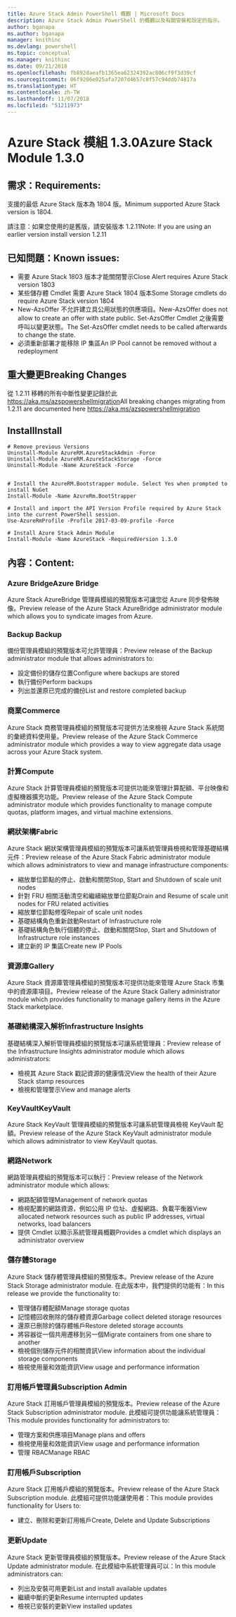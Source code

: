 ```yaml
---
title: Azure Stack Admin PowerShell 概觀 | Microsoft Docs
description: Azure Stack Admin PowerShell 的概觀以及有關安裝和設定的指示。
author: bganapa
ms.author: bganapa
manager: knithinc
ms.devlang: powershell
ms.topic: conceptual
ms.manager: knithinc
ms.date: 09/21/2018
ms.openlocfilehash: fb892daeafb1365ea62324392ac806cf9f3d39cf
ms.sourcegitcommit: 06f9206e025afa7207d4657c8f57c94ddb74817a
ms.translationtype: HT
ms.contentlocale: zh-TW
ms.lasthandoff: 11/07/2018
ms.locfileid: "51211973"
---
```

# <a name="azure-stack-module-130"></a><span data-ttu-id="c93f8-103">Azure Stack 模組 1.3.0</span><span class="sxs-lookup"><span data-stu-id="c93f8-103">Azure Stack Module 1.3.0</span></span>

## <a name="requirements"></a><span data-ttu-id="c93f8-104">需求：</span><span class="sxs-lookup"><span data-stu-id="c93f8-104">Requirements:</span></span>
<span data-ttu-id="c93f8-105">支援的最低 Azure Stack 版本為 1804 版。</span><span class="sxs-lookup"><span data-stu-id="c93f8-105">Minimum supported Azure Stack version is 1804.</span></span>

<span data-ttu-id="c93f8-106">請注意：如果您使用的是舊版，請安裝版本 1.2.11</span><span class="sxs-lookup"><span data-stu-id="c93f8-106">Note: If you are using an earlier version install version 1.2.11</span></span>

## <a name="known-issues"></a><span data-ttu-id="c93f8-107">已知問題：</span><span class="sxs-lookup"><span data-stu-id="c93f8-107">Known issues:</span></span>

- <span data-ttu-id="c93f8-108">需要 Azure Stack 1803 版本才能關閉警示</span><span class="sxs-lookup"><span data-stu-id="c93f8-108">Close Alert requires Azure Stack version 1803</span></span>
- <span data-ttu-id="c93f8-109">某些儲存體 Cmdlet 需要 Azure Stack 1804 版本</span><span class="sxs-lookup"><span data-stu-id="c93f8-109">Some Storage cmdlets do require Azure Stack version 1804</span></span>
- <span data-ttu-id="c93f8-110">New-AzsOffer 不允許建立具公用狀態的供應項目。</span><span class="sxs-lookup"><span data-stu-id="c93f8-110">New-AzsOffer does not allow to create an offer with state public.</span></span> <span data-ttu-id="c93f8-111">Set-AzsOffer Cmdlet 之後需要呼叫以變更狀態。</span><span class="sxs-lookup"><span data-stu-id="c93f8-111">The Set-AzsOffer cmdlet needs to be called afterwards to change the state.</span></span>
- <span data-ttu-id="c93f8-112">必須重新部署才能移除 IP 集區</span><span class="sxs-lookup"><span data-stu-id="c93f8-112">An IP Pool cannot be removed without a redeployment</span></span>

## <a name="breaking-changes"></a><span data-ttu-id="c93f8-113">重大變更</span><span class="sxs-lookup"><span data-stu-id="c93f8-113">Breaking Changes</span></span>
<span data-ttu-id="c93f8-114">從 1.2.11 移轉的所有中斷性變更記錄於此 https://aka.ms/azspowershellmigration</span><span class="sxs-lookup"><span data-stu-id="c93f8-114">All breaking changes migrating from 1.2.11 are documented here https://aka.ms/azspowershellmigration</span></span>

## <a name="install"></a><span data-ttu-id="c93f8-115">Install</span><span class="sxs-lookup"><span data-stu-id="c93f8-115">Install</span></span>
```
# Remove previous Versions
Uninstall-Module AzureRM.AzureStackAdmin -Force
Uninstall-Module AzureRM.AzureStackStorage -Force
Uninstall-Module -Name AzureStack -Force 


# Install the AzureRM.Bootstrapper module. Select Yes when prompted to install NuGet
Install-Module -Name AzureRm.BootStrapper

# Install and import the API Version Profile required by Azure Stack into the current PowerShell session.
Use-AzureRmProfile -Profile 2017-03-09-profile -Force

# Install Azure Stack Admin Module
Install-Module -Name AzureStack -RequiredVersion 1.3.0
```
## <a name="content"></a><span data-ttu-id="c93f8-116">內容：</span><span class="sxs-lookup"><span data-stu-id="c93f8-116">Content:</span></span>
### <a name="azure-bridge"></a><span data-ttu-id="c93f8-117">Azure Bridge</span><span class="sxs-lookup"><span data-stu-id="c93f8-117">Azure Bridge</span></span>
<span data-ttu-id="c93f8-118">Azure Stack AzureBridge 管理員模組的預覽版本可讓您從 Azure 同步發佈映像。</span><span class="sxs-lookup"><span data-stu-id="c93f8-118">Preview release of the Azure Stack AzureBridge administrator module which allows you to syndicate images from Azure.</span></span>

### <a name="backup"></a><span data-ttu-id="c93f8-119">Backup </span><span class="sxs-lookup"><span data-stu-id="c93f8-119">Backup</span></span>
<span data-ttu-id="c93f8-120">備份管理員模組的預覽版本可允許管理員：</span><span class="sxs-lookup"><span data-stu-id="c93f8-120">Preview release of the Backup administrator module that allows administrators to:</span></span>
- <span data-ttu-id="c93f8-121">設定備份的儲存位置</span><span class="sxs-lookup"><span data-stu-id="c93f8-121">Configure where backups are stored</span></span>
- <span data-ttu-id="c93f8-122">執行備份</span><span class="sxs-lookup"><span data-stu-id="c93f8-122">Perform backups</span></span>
- <span data-ttu-id="c93f8-123">列出並還原已完成的備份</span><span class="sxs-lookup"><span data-stu-id="c93f8-123">List and restore completed backup</span></span>

### <a name="commerce"></a><span data-ttu-id="c93f8-124">商業</span><span class="sxs-lookup"><span data-stu-id="c93f8-124">Commerce</span></span>
<span data-ttu-id="c93f8-125">Azure Stack 商務管理員模組的預覽版本可提供方法來檢視 Azure Stack 系統間的彙總資料使用量。</span><span class="sxs-lookup"><span data-stu-id="c93f8-125">Preview release of the Azure Stack Commerce administrator module which provides a way to view aggregate data usage across your Azure Stack system.</span></span>

### <a name="compute"></a><span data-ttu-id="c93f8-126">計算</span><span class="sxs-lookup"><span data-stu-id="c93f8-126">Compute</span></span>
<span data-ttu-id="c93f8-127">Azure Stack 計算管理員模組的預覽版本可提供功能來管理計算配額、平台映像和虛擬機器擴充功能。</span><span class="sxs-lookup"><span data-stu-id="c93f8-127">Preview release of the Azure Stack Compute administrator module which provides functionality to manage compute quotas, platform images, and virtual machine extensions.</span></span>

### <a name="fabric"></a><span data-ttu-id="c93f8-128">網狀架構</span><span class="sxs-lookup"><span data-stu-id="c93f8-128">Fabric</span></span>
<span data-ttu-id="c93f8-129">Azure Stack 網狀架構管理員模組的預覽版本可讓系統管理員檢視和管理基礎結構元件：</span><span class="sxs-lookup"><span data-stu-id="c93f8-129">Preview release of the Azure Stack Fabric administrator module which allows administrators to view and manage infrastructure components:</span></span>
- <span data-ttu-id="c93f8-130">縮放單位節點的停止、啟動和關閉</span><span class="sxs-lookup"><span data-stu-id="c93f8-130">Stop, Start and Shutdown of scale unit nodes</span></span>
- <span data-ttu-id="c93f8-131">針對 FRU 相關活動清空和繼續縮放單位節點</span><span class="sxs-lookup"><span data-stu-id="c93f8-131">Drain and Resume of scale unit nodes for FRU related activities</span></span>
- <span data-ttu-id="c93f8-132">縮放單位節點修復</span><span class="sxs-lookup"><span data-stu-id="c93f8-132">Repair of scale unit nodes</span></span>
- <span data-ttu-id="c93f8-133">基礎結構角色重新啟動</span><span class="sxs-lookup"><span data-stu-id="c93f8-133">Restart of Infrastructure role</span></span>
- <span data-ttu-id="c93f8-134">基礎結構角色執行個體的停止、啟動和關閉</span><span class="sxs-lookup"><span data-stu-id="c93f8-134">Stop, Start and Shutdown of Infrastructure role instances</span></span>
- <span data-ttu-id="c93f8-135">建立新的 IP 集區</span><span class="sxs-lookup"><span data-stu-id="c93f8-135">Create new IP Pools</span></span>


### <a name="gallery"></a><span data-ttu-id="c93f8-136">資源庫</span><span class="sxs-lookup"><span data-stu-id="c93f8-136">Gallery</span></span>
<span data-ttu-id="c93f8-137">Azure Stack 資源庫管理員模組的預覽版本可提供功能來管理 Azure Stack 市集中的資源庫項目。</span><span class="sxs-lookup"><span data-stu-id="c93f8-137">Preview release of the Azure Stack Gallery administrator module which provides functionality to manage gallery items in the Azure Stack marketplace.</span></span>

### <a name="infrastructure-insights"></a><span data-ttu-id="c93f8-138">基礎結構深入解析</span><span class="sxs-lookup"><span data-stu-id="c93f8-138">Infrastructure Insights</span></span>
<span data-ttu-id="c93f8-139">基礎結構深入解析管理員模組的預覽版本可讓系統管理員：</span><span class="sxs-lookup"><span data-stu-id="c93f8-139">Preview release of the Infrastructure Insights administrator module which allows administrators:</span></span>
- <span data-ttu-id="c93f8-140">檢視其 Azure Stack 戳記資源的健康情況</span><span class="sxs-lookup"><span data-stu-id="c93f8-140">View the health of their Azure Stack stamp resources</span></span>
- <span data-ttu-id="c93f8-141">檢視和管理警示</span><span class="sxs-lookup"><span data-stu-id="c93f8-141">View and manage alerts</span></span>

### <a name="keyvault"></a><span data-ttu-id="c93f8-142">KeyVault</span><span class="sxs-lookup"><span data-stu-id="c93f8-142">KeyVault</span></span>
<span data-ttu-id="c93f8-143">Azure Stack KeyVault 管理員模組的預覽版本可讓系統管理員檢視 KeyVault 配額。</span><span class="sxs-lookup"><span data-stu-id="c93f8-143">Preview release of the Azure Stack KeyVault administrator module which allows administrator to view KeyVault quotas.</span></span>

### <a name="network"></a><span data-ttu-id="c93f8-144">網路</span><span class="sxs-lookup"><span data-stu-id="c93f8-144">Network</span></span>
<span data-ttu-id="c93f8-145">網路管理員模組的預覽版本可以執行：</span><span class="sxs-lookup"><span data-stu-id="c93f8-145">Preview release of the Network administrator module which allows:</span></span>
- <span data-ttu-id="c93f8-146">網路配額管理</span><span class="sxs-lookup"><span data-stu-id="c93f8-146">Management of network quotas</span></span>
- <span data-ttu-id="c93f8-147">檢視配置的網路資源，例如公用 IP 位址、虛擬網路、負載平衡器</span><span class="sxs-lookup"><span data-stu-id="c93f8-147">View allocated network resources such as public IP addresses, virtual networks, load balancers</span></span>
- <span data-ttu-id="c93f8-148">提供 Cmdlet 以顯示系統管理員概觀</span><span class="sxs-lookup"><span data-stu-id="c93f8-148">Provides a cmdlet which displays an administrator overview</span></span>

### <a name="storage"></a><span data-ttu-id="c93f8-149">儲存體</span><span class="sxs-lookup"><span data-stu-id="c93f8-149">Storage</span></span>
<span data-ttu-id="c93f8-150">Azure Stack 儲存體管理員模組的預覽版本。</span><span class="sxs-lookup"><span data-stu-id="c93f8-150">Preview release of the Azure Stack Storage administrator module.</span></span>  <span data-ttu-id="c93f8-151">在此版本中，我們提供的功能有：</span><span class="sxs-lookup"><span data-stu-id="c93f8-151">In this release we provide the functionality to:</span></span>
- <span data-ttu-id="c93f8-152">管理儲存體配額</span><span class="sxs-lookup"><span data-stu-id="c93f8-152">Manage storage quotas</span></span>
- <span data-ttu-id="c93f8-153">記憶體回收刪除的儲存體資源</span><span class="sxs-lookup"><span data-stu-id="c93f8-153">Garbage collect deleted storage resources</span></span>
- <span data-ttu-id="c93f8-154">還原已刪除的儲存體帳戶</span><span class="sxs-lookup"><span data-stu-id="c93f8-154">Restore deleted storage accounts</span></span>
- <span data-ttu-id="c93f8-155">將容器從一個共用遷移到另一個</span><span class="sxs-lookup"><span data-stu-id="c93f8-155">Migrate containers from one share to another</span></span>
- <span data-ttu-id="c93f8-156">檢視個別儲存元件的相關資訊</span><span class="sxs-lookup"><span data-stu-id="c93f8-156">View information about the individual storage components</span></span>
- <span data-ttu-id="c93f8-157">檢視使用量和效能資訊</span><span class="sxs-lookup"><span data-stu-id="c93f8-157">View usage and performance information</span></span>

### <a name="subscription-admin"></a><span data-ttu-id="c93f8-158">訂用帳戶管理員</span><span class="sxs-lookup"><span data-stu-id="c93f8-158">Subscription Admin</span></span>
<span data-ttu-id="c93f8-159">Azure Stack 訂用帳戶管理員模組的預覽版本。</span><span class="sxs-lookup"><span data-stu-id="c93f8-159">Preview release of the Azure Stack Subscription administrator module.</span></span>  <span data-ttu-id="c93f8-160">此模組可提供功能讓系統管理員：</span><span class="sxs-lookup"><span data-stu-id="c93f8-160">This module provides functionality for administrators to:</span></span>
- <span data-ttu-id="c93f8-161">管理方案和供應項目</span><span class="sxs-lookup"><span data-stu-id="c93f8-161">Manage plans and offers</span></span>
- <span data-ttu-id="c93f8-162">檢視使用量和效能資訊</span><span class="sxs-lookup"><span data-stu-id="c93f8-162">View usage and performance information</span></span>
- <span data-ttu-id="c93f8-163">管理 RBAC</span><span class="sxs-lookup"><span data-stu-id="c93f8-163">Manage RBAC</span></span>

### <a name="subscription"></a><span data-ttu-id="c93f8-164">訂用帳戶</span><span class="sxs-lookup"><span data-stu-id="c93f8-164">Subscription</span></span>
<span data-ttu-id="c93f8-165">Azure Stack 訂用帳戶模組的預覽版本。</span><span class="sxs-lookup"><span data-stu-id="c93f8-165">Preview release of the Azure Stack Subscription module.</span></span>  <span data-ttu-id="c93f8-166">此模組可提供功能讓使用者：</span><span class="sxs-lookup"><span data-stu-id="c93f8-166">This module provides functionality for Users to:</span></span>
- <span data-ttu-id="c93f8-167">建立、刪除和更新訂用帳戶</span><span class="sxs-lookup"><span data-stu-id="c93f8-167">Create, Delete and Update Subscriptions</span></span>

### <a name="update"></a><span data-ttu-id="c93f8-168">更新</span><span class="sxs-lookup"><span data-stu-id="c93f8-168">Update</span></span>
<span data-ttu-id="c93f8-169">Azure Stack 更新管理員模組的預覽版本。</span><span class="sxs-lookup"><span data-stu-id="c93f8-169">Preview release of the Azure Stack Update administrator module.</span></span>  <span data-ttu-id="c93f8-170">在此模組中系統管理員可以：</span><span class="sxs-lookup"><span data-stu-id="c93f8-170">In this module administrators can:</span></span>
- <span data-ttu-id="c93f8-171">列出及安裝可用更新</span><span class="sxs-lookup"><span data-stu-id="c93f8-171">List and install available updates</span></span>
- <span data-ttu-id="c93f8-172">繼續中斷的更新</span><span class="sxs-lookup"><span data-stu-id="c93f8-172">Resume interrupted updates</span></span>
- <span data-ttu-id="c93f8-173">檢視已安裝的更新</span><span class="sxs-lookup"><span data-stu-id="c93f8-173">View installed updates</span></span>
